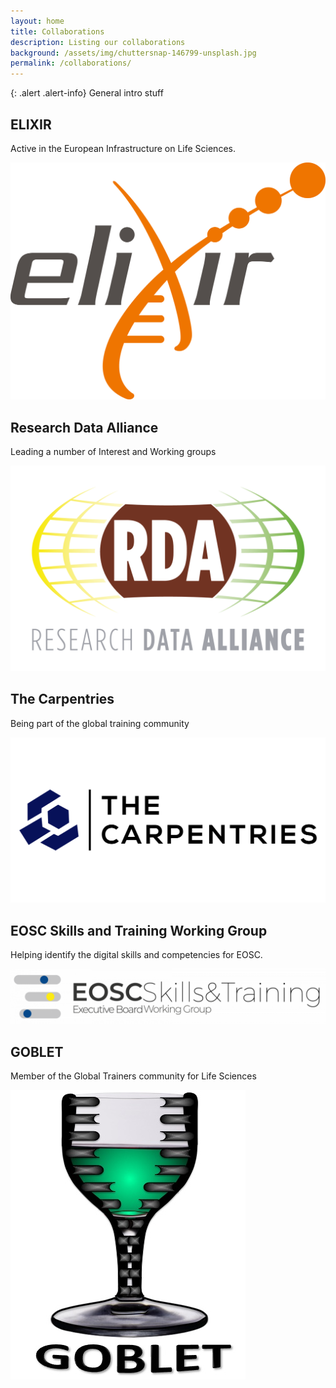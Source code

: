 ```yaml
---
layout: home
title: Collaborations
description: Listing our collaborations
background: /assets/img/chuttersnap-146799-unsplash.jpg
permalink: /collaborations/
---
```


{: .alert .alert-info}
General intro stuff


## ELIXIR

Active in the European Infrastructure on Life Sciences.

![ELIXIR](assets/img/collaborations/ELIXIR.png)

## Research Data Alliance

Leading a number of Interest and Working groups

![RDA](assets/img/collaborations/RDA_Logo.png)

## The Carpentries

Being part of the global training community

![Carpentries](assets/img/collaborations/TheCarpentries-Logo.png)

## EOSC Skills and Training Working Group

Helping identify the digital skills and competencies for EOSC.

![EOSC](assets/img/collaborations/eosc_logos_skillstraining.png)

## GOBLET

Member of the Global Trainers community for Life Sciences

![GOBLET](assets/img/collaborations/Goblet_logo.jpg)
